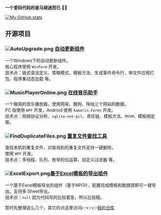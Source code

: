 **一个爱码代码的皇马球迷而已** :dog::dog:  

[![My GitHub stats](https://github-readme-stats.vercel.app/api?username=JiuLing-zhang&theme=dark&count_private=true)](https://github.com/anuraghazra/github-readme-stats)  

## 开源项目
### ![AutoUpgrade.png](https://s2.loli.net/2022/03/01/5fqmdWZh4UKinzy.png) [自动更新组件](https://github.com/JiuLing-zhang/JiuLing.AutoUpgrade)  
一个Windows下的自动更新组件。  
核心程序使用 `WinForm` 开发。  
技术点：链式语法定义、策略模式、模板方法、生成事件命令行、单文件应用打包、程序集动态加载 等。  

### ![MusicPlayerOnline.png](https://s2.loli.net/2022/03/01/yPGx5ejHt6Ofzdq.png) [在线音乐助手](https://github.com/JiuLing-zhang/MusicPlayerOnline)  
一个极简的音乐播放器，使用网易、酷狗、咪咕三个网站的数据。  
PC 版使用 `WPF` 开发，Android 使用 `Xamarin.Forms` 开发。  
技术点：网络协议分析、`sqlite-net-pcl`、责任链、模板方法、`MVVM`、模板绑定 等。  

### ![FindDuplicateFiles.png](https://s2.loli.net/2022/03/01/DJ8MQoZOVCrS9mE.png) [重复文件查找工具](https://github.com/JiuLing-zhang/FindDuplicateFiles)  
查找本机的重复文件，对查询到的重复文件支持一键删除。  
使用 `WPF` 开发。    
技术点：多线程、队列、枚举的位运算、自定义过滤器 等。  

### ![ExcelExport.png](https://s2.loli.net/2022/03/02/R3SB6hK2eHfEtkp.png)[基于Excel模板的导出组件](https://github.com/JiuLing-zhang/JiuLing.ExcelExport)  
一个基于Excel模板导出的组件（基于NPOI），配置完成模板和数据源即可一键导出，支持多 Sheet导出。  
技术点：`null` 因为代码写的比较着急，所以比较糙。  

暂时先整理这么几个，其它的点这里访问👉👉👉[我的仓库](https://github.com/JiuLing-zhang?tab=repositories)  
